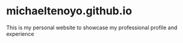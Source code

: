 # michaeltenoyo.github.io
This is my personal website to showcase my professional profile and experience
